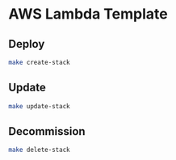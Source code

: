 # AWS Lambda Template

## Deploy

```bash
make create-stack
```

## Update

```bash
make update-stack
```

## Decommission

```bash
make delete-stack
```
